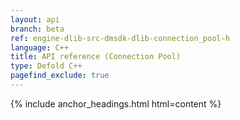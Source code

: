 ```yaml
---
layout: api
branch: beta
ref: engine-dlib-src-dmsdk-dlib-connection_pool-h
language: C++
title: API reference (Connection Pool)
type: Defold C++
pagefind_exclude: true
---
```

{% include anchor_headings.html html=content %}